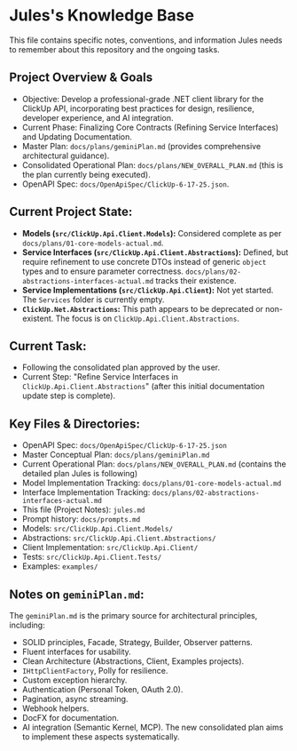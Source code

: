 # Jules's Knowledge Base

This file contains specific notes, conventions, and information Jules needs to remember about this repository and the ongoing tasks.

## Project Overview & Goals
- Objective: Develop a professional-grade .NET client library for the ClickUp API, incorporating best practices for design, resilience, developer experience, and AI integration.
- Current Phase: Finalizing Core Contracts (Refining Service Interfaces) and Updating Documentation.
- Master Plan: `docs/plans/geminiPlan.md` (provides comprehensive architectural guidance).
- Consolidated Operational Plan: `docs/plans/NEW_OVERALL_PLAN.md` (this is the plan currently being executed).
- OpenAPI Spec: `docs/OpenApiSpec/ClickUp-6-17-25.json`.

## Current Project State:
- **Models (`src/ClickUp.Api.Client.Models`):** Considered complete as per `docs/plans/01-core-models-actual.md`.
- **Service Interfaces (`src/ClickUp.Api.Client.Abstractions`):** Defined, but require refinement to use concrete DTOs instead of generic `object` types and to ensure parameter correctness. `docs/plans/02-abstractions-interfaces-actual.md` tracks their existence.
- **Service Implementations (`src/ClickUp.Api.Client`):** Not yet started. The `Services` folder is currently empty.
- **`ClickUp.Net.Abstractions`:** This path appears to be deprecated or non-existent. The focus is on `ClickUp.Api.Client.Abstractions`.

## Current Task:
- Following the consolidated plan approved by the user.
- Current Step: "Refine Service Interfaces in `ClickUp.Api.Client.Abstractions`" (after this initial documentation update step is complete).

## Key Files & Directories:
- OpenAPI Spec: `docs/OpenApiSpec/ClickUp-6-17-25.json`
- Master Conceptual Plan: `docs/plans/geminiPlan.md`
- Current Operational Plan: `docs/plans/NEW_OVERALL_PLAN.md` (contains the detailed plan Jules is following)
- Model Implementation Tracking: `docs/plans/01-core-models-actual.md`
- Interface Implementation Tracking: `docs/plans/02-abstractions-interfaces-actual.md`
- This file (Project Notes): `jules.md`
- Prompt history: `docs/prompts.md`
- Models: `src/ClickUp.Api.Client.Models/`
- Abstractions: `src/ClickUp.Api.Client.Abstractions/`
- Client Implementation: `src/ClickUp.Api.Client/`
- Tests: `src/ClickUp.Api.Client.Tests/`
- Examples: `examples/`

## Notes on `geminiPlan.md`:
The `geminiPlan.md` is the primary source for architectural principles, including:
- SOLID principles, Facade, Strategy, Builder, Observer patterns.
- Fluent interfaces for usability.
- Clean Architecture (Abstractions, Client, Examples projects).
- `IHttpClientFactory`, Polly for resilience.
- Custom exception hierarchy.
- Authentication (Personal Token, OAuth 2.0).
- Pagination, async streaming.
- Webhook helpers.
- DocFX for documentation.
- AI integration (Semantic Kernel, MCP).
The new consolidated plan aims to implement these aspects systematically.
